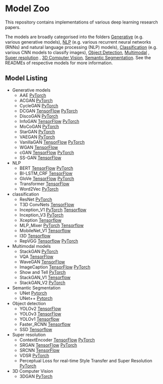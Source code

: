 # Model Zoo

This repository contains implementations of various deep learning research papers.

The models are broadly categorised into the folders [Generative](/generative_models) (e.g. various generative models), [NLP](/NLP) (e.g. various recurrent neural networks (RNNs) and natural language processing (NLP) models), [Classification](/classification) (e.g. various CNN models to classify images), [Object Detection](/object_detection), [Multimodal](/multimodal_models) , [Super resolution](/super_resolution) , [3D Computer Vision](/vision3d),
 [Semantic Segmentation](/semantic_segmentation).
 See the READMEs of respective models for more information.

## Model Listing

* Generative models
  * AAE [PyTorch](generative_models/AAE_PyTorch)
  * ACGAN [PyTorch](generative_models/ACGAN_PyTorch)
  * CycleGAN [PyTorch](generative_models/CycleGAN_PyTorch)
  * DCGAN [TensorFlow](generative_models/DCGAN_TensorFlow) [PyTorch](generative_models/DCGAN_PyTorch)
  * DiscoGAN [PyTorch](generative_models/DiscoGAN_PyTorch)
  * InfoGAN [TensorFlow](generative_models/InfoGAN_TensorFlow) [PyTorch](generative_models/InfoGAN_PyTorch)
  * MoCoGAN [PyTorch](generative_models/MoCoGAN_PyTorch)
  * StarGAN [PyTorch](generative_models/StarGAN_PyTorch)
  * VAEGAN [PyTorch](generative_models/VAEGAN_PyTorch)
  * VanillaGAN [TensorFlow](generative_models/VanillaGAN_TensorFlow) [PyTorch](generative_models/VanillaGAN_PyTorch)
  * WGAN [TensorFlow](generative_models/WGAN_TensorFlow)
  * cGAN [TensorFlow](generative_models/cGAN_TensorFlow) [PyTorch](generative_models/cGAN_PyTorch)
  * SS-GAN [TensorFlow](generative_models/SS-GAN_TensorFlow)
* NLP
  * BERT [TensorFlow](NLP/BERT_TensorFlow) [PyTorch](nlp/BERT_PyTorch)
  * BI-LSTM_CRF [TensorFlow](nlp/BI-LSTM_CRF_TensorFlow)
  * GloVe [TensorFlow](nlp/GloVe_TensorFlow) [PyTorch](nlp/GloVe_PyTorch)
  * Transformer [TensorFlow](nlp/Transformer_TensorFlow)
  * Word2Vec [PyTorch](nlp/Word2Vec_PyTorch)
* classification
  * ResNet [PyTorch](classification/ResNet_PyTorch)
  * T3D ConvNets [TensorFlow](classification/T3D_TensorFlow)
  * Inception_V1 [PyTorch](classification/Inception-V1_PyTorch)   [Tensorflow](classification/Inception-v1_Tensorflow)
  * Inception_V3 [PyTorch](classification/Inception-V3_PyTorch)
  * Xception [Tensorflow](classification/Xception_TF)
  * MLP_Mixer [PyTorch](classification/MLP-Mixer_PyTorch) [Tensorflow](classification/MLP-Mixer_TensorFlow)
  * MobileNet_V1 [Tensorflow](classification/MobileNet_v1_TF)
  * I3D [Tensorflow](vision3d/I3D_TF)
  * RepVGG [Tensorflow](classifcation/RepVGG_TensorFlow) [PyTorch](classifcation/RepVGG_PyTorch)
* Multimodal models
  * StackGAN [PyTorch](multimodal_models/StackGAN_PyTorch)
  * VQA [TensorFlow](multimodal_models/VQA_TensorFlow)
  * WaveGAN [TensorFlow](multimodal_models/WaveGAN_TensorFlow)
  * ImageCaption [TensorFlow](multimodal_models/ImageCaption_TensorFlow) [PyTorch](multimodal_models/ImageCaption_PyTorch) 
  * Show and Tell [PyTorch](multimodal_models/ShowAndTell_PyTorch)
  * StackGAN_V1 [Tensorflow](multimodal_models/StackGAN-v1_Tensorflow)
  * StackGAN_V2 [PyTorch](multimodal_models/StackGAN_V2_PyTorch)
* Semantic Segmentation
  * UNet [Pytorch](semantic_segmentation/UNet_PyTorch)
  * UNet++ [Pytorch](semantic_segmentation/UNet++_PyTorch)
* Object detection
  * YOLOv2 [TensorFlow](object_detection/YOLOv2_TensorFlow)
  * YOLOv3 [TensorFlow](object_detection/YOLOv3_TensorFlow)
  * YOLOv1 [Tensorflow](object_detection/YOLOv1_TensorFlow)
  * Faster_RCNN [Tensorflow](object_detection/Faster_RCNN_Tensorflow)
  * SSD [Tensorflow](object_detection/SSD300_VGG16_TensorFlow)
* Super resolution
  * ContextEncoder [TensorFlow](super_resolution/ContextEncoder_TensorFlow) [PyTorch](super_resolution/ContextEncoder_PyTorch)
  * SRGAN [TensorFlow](super_resolution/SRGAN_TensorFlow) [PyTorch](super_resolution/SRGAN_PyTorch)
  * SRCNN [TensorFlow](super_resolution/SRCNN_TensorFlow)
  * VDSR [PyTorch](super_resolution/VDSR_PyTorch)
  * Perceptual Loss for real-time Style Transfer and Super Resolution [PyTorch](super_resolution/Perceptual_Losses_For_Style_Transfer_And_Super_Resolution_PyTorch)
* 3D Computer Vision
  * 3DGAN [PyTorch](vision3d/3DGAN_PyTorch)
  
  
